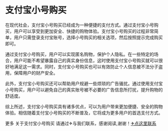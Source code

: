 # 支付宝小号购买

在现代社会，支付宝小号购买已经成为一种便捷的支付方式。通过支付宝小号购买，用户可以享受到更加安全、快捷的购物体验。支付宝小号购买的过程非常简单，用户只需登录支付宝账号，选择小号购买的相关选项，然后按照提示完成购买即可。

通过支付宝小号购买，用户可以实现匿名购物，保护个人隐私。在一些特定的场合，用户可能不希望暴露自己的真实身份信息，这时使用支付宝小号购买就可以很好地满足这一需求。同时，支付宝小号购买也可以有效防止个人信息被不法分子盗用，保障用户的财产安全。

此外，支付宝小号购买还可以帮助用户规避一些烦琐的广告骚扰。通过使用支付宝小号购买，用户可以避免自己的真实账号被不必要的广告信息所打扰，提升购物的舒适度。

综上所述，支付宝小号购买具有诸多优点，可以为用户带来更加便捷、安全的购物体验。相信随着支付宝小号购买的不断普及，它将成为更多用户的首选支付方式。

更多 关于支付宝小号购买 请通过✈与我们联系，感谢阅读,谢谢！[✈点这里联系](https://a.k02.cc)